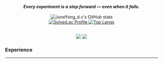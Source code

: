 <div align="center">
  <strong><em>Every experiment is a step forward — even when it fails.</em></strong>
</div>

<br/>

<div align="center">

  <img src="https://github-readme-stats-zeta-rosy-98.vercel.app/api?username=yousirong&show_icons=true&bg_color=30,e96443,904e95&title_color=fff&text_color=fff&count_private=true&include_all_commits=true" alt="JuneYong_d.v's GitHub stats" />

  <br/>

  <a href="https://solved.ac/dlwndyd/">
    <img src="http://mazassumnida.wtf/api/v2/generate_badge?boj=dlwndyd" alt="Solved.ac Profile" />
  </a>

  <a href="https://github.com/xooyong/github-readme-stats">
    <img src="https://github-readme-stats.vercel.app/api/top-langs/?username=xooyong&layout=compact" alt="Top Langs" />
  </a>

</div>

<br/>

<p align="center">
  <img src="https://img.shields.io/badge/python-3670A0?style=for-the-badge&logo=python&logoColor=ffdd54" />
  <img src="https://img.shields.io/badge/PyTorch-%23EE4C2C.svg?style=for-the-badge&logo=PyTorch&logoColor=white" />
</p>

### Experience
- - - 
